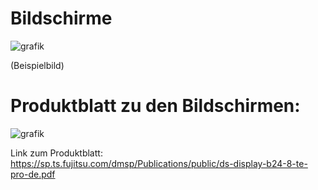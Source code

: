 # Bildschirme 

![grafik](https://user-images.githubusercontent.com/44226321/210719818-6ef81070-3e39-44fd-b0b6-48fac13743d2.png)

(Beispielbild)

# Produktblatt zu den Bildschirmen:

![grafik](https://user-images.githubusercontent.com/44226321/210719696-2c200acc-3ef2-439d-a349-bd3cd4b88429.png)

Link zum Produktblatt:
https://sp.ts.fujitsu.com/dmsp/Publications/public/ds-display-b24-8-te-pro-de.pdf
